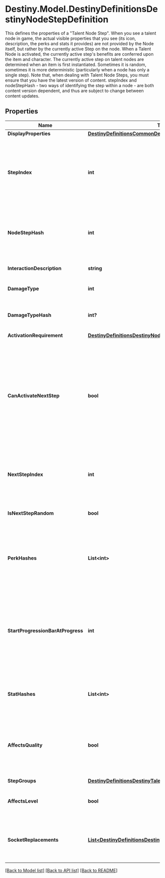 # Destiny.Model.DestinyDefinitionsDestinyNodeStepDefinition
This defines the properties of a \"Talent Node Step\". When you see a talent node in game, the actual visible properties that you see (its icon, description, the perks and stats it provides) are not provided by the Node itself, but rather by the currently active Step on the node.  When a Talent Node is activated, the currently active step's benefits are conferred upon the item and character.  The currently active step on talent nodes are determined when an item is first instantiated. Sometimes it is random, sometimes it is more deterministic (particularly when a node has only a single step).  Note that, when dealing with Talent Node Steps, you must ensure that you have the latest version of content. stepIndex and nodeStepHash - two ways of identifying the step within a node - are both content version dependent, and thus are subject to change between content updates.

## Properties

Name | Type | Description | Notes
------------ | ------------- | ------------- | -------------
**DisplayProperties** | [**DestinyDefinitionsCommonDestinyDisplayPropertiesDefinition**](DestinyDefinitionsCommonDestinyDisplayPropertiesDefinition.md) |  | [optional] 
**StepIndex** | **int** | The index of this step in the list of Steps on the Talent Node.  Unfortunately, this is the closest thing we have to an identifier for the Step: steps are not provided a content version agnostic identifier. This means that, when you are dealing with talent nodes, you will need to first ensure that you have the latest version of content. | [optional] 
**NodeStepHash** | **int** | The hash of this node step. Unfortunately, while it can be used to uniquely identify the step within a node, it is also content version dependent and should not be relied on without ensuring you have the latest vesion of content. | [optional] 
**InteractionDescription** | **string** | If you can interact with this node in some way, this is the localized description of that interaction. | [optional] 
**DamageType** | **int** | An enum representing a damage type granted by activating this step, if any. | [optional] 
**DamageTypeHash** | **int?** | If the step provides a damage type, this will be the hash identifier used to look up the damage type&#39;s DestinyDamageTypeDefinition. | [optional] 
**ActivationRequirement** | [**DestinyDefinitionsDestinyNodeActivationRequirement**](DestinyDefinitionsDestinyNodeActivationRequirement.md) |  | [optional] 
**CanActivateNextStep** | **bool** | There was a time when talent nodes could be activated multiple times, and the effects of subsequent Steps would be compounded on each other, essentially \&quot;upgrading\&quot; the node. We have moved away from this, but theoretically the capability still exists.  I continue to return this in case it is used in the future: if true and this step is the current step in the node, you are allowed to activate the node a second time to receive the benefits of the next step in the node, which will then become the active step. | [optional] 
**NextStepIndex** | **int** | The stepIndex of the next step in the talent node, or -1 if this is the last step or if the next step to be chosen is random.  This doesn&#39;t really matter anymore unless canActivateNextStep begins to be used again. | [optional] 
**IsNextStepRandom** | **bool** | If true, the next step to be chosen is random, and if you&#39;re allowed to activate the next step. (if canActivateNextStep &#x3D; true) | [optional] 
**PerkHashes** | **List&lt;int&gt;** | The list of hash identifiers for Perks (DestinySandboxPerkDefinition) that are applied when this step is active. Perks provide a variety of benefits and modifications - examine DestinySandboxPerkDefinition to learn more. | [optional] 
**StartProgressionBarAtProgress** | **int** | When the Talent Grid&#39;s progression reaches this value, the circular \&quot;progress bar\&quot; that surrounds the talent node should be shown.  This also indicates the lower bound of said progress bar, with the upper bound being the progress required to reach activationRequirement.gridLevel. (at some point I should precalculate the upper bound and put it in the definition to save people time) | [optional] 
**StatHashes** | **List&lt;int&gt;** | When the step provides stat benefits on the item or character, this is the list of hash identifiers for stats (DestinyStatDefinition) that are provided. | [optional] 
**AffectsQuality** | **bool** | If this is true, the step affects the item&#39;s Quality in some way. See DestinyInventoryItemDefinition for more information about the meaning of Quality. I already made a joke about Zen and the Art of Motorcycle Maintenance elsewhere in the documentation, so I will avoid doing it again. Oops too late | [optional] 
**StepGroups** | [**DestinyDefinitionsDestinyTalentNodeStepGroups**](DestinyDefinitionsDestinyTalentNodeStepGroups.md) |  | [optional] 
**AffectsLevel** | **bool** | If true, this step can affect the level of the item. See DestinyInventoryItemDefintion for more information about item levels and their effect on stats. | [optional] 
**SocketReplacements** | [**List&lt;DestinyDefinitionsDestinyNodeSocketReplaceResponse&gt;**](DestinyDefinitionsDestinyNodeSocketReplaceResponse.md) | If this step is activated, this will be a list of information used to replace socket items with new Plugs. See DestinyInventoryItemDefinition for more information about sockets and plugs. | [optional] 

[[Back to Model list]](../README.md#documentation-for-models) [[Back to API list]](../README.md#documentation-for-api-endpoints) [[Back to README]](../README.md)

